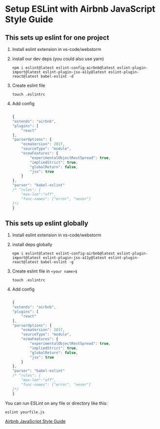 
Setup ESLint with Airbnb JavaScript Style Guide
======

 This sets up eslint for one project
 --
1. Install eslint extension in vs-code/webstorm

2. install our dev deps (you could also use yarn)

    ```
    npm i eslint@latest eslint-config-airbnb@latest eslint-plugin-import@latest eslint-plugin-jsx-a11y@latest eslint-plugin-react@latest babel-eslint -d
    ```
3. Create eslint file
   ```
   touch .eslintrc
   ```
4. Add  config

    ```js

   {
    "extends": "airbnb",
    "plugins": [
        "react"
    ],
    "parserOptions": {
		"ecmaVersion": 2017,
		"sourceType": "module",
		"ecmaFeatures": {
			"experimentalObjectRestSpread": true,
			"impliedStrict": true,
			"globalReturn": false,
			"jsx": true
		}
	},
   "parser": "babel-eslint"
   /* "rules": {
        "max-len":"off",
        "func-names": ["error", "never"]
    }*/
    }
    ```




 This sets up eslint globally
 --
1. Install eslint extension in vs-code/webstorm

2. install deps globally

    ```
    npm i eslint@latest eslint-config-airbnb@latest eslint-plugin-import@latest eslint-plugin-jsx-a11y@latest eslint-plugin-react@latest babel-eslint -g
    ```
3. Create eslint file in `<your name>$`
   ```
   touch .eslintrc
   ```
4. Add config

    ```js

    {
    "extends": "airbnb",
    "plugins": [
        "react"
    ],
    "parserOptions": {
		"ecmaVersion": 2017,
		"sourceType": "module",
		"ecmaFeatures": {
			"experimentalObjectRestSpread": true,
			"impliedStrict": true,
			"globalReturn": false,
			"jsx": true
		}
	},
   "parser": "babel-eslint"
   /* "rules": {
        "max-len":"off",
        "func-names": ["error", "never"]
    }*/
    }
    ```
You can run ESLint on any file or directory like this:
   
   ```
   eslint yourfile.js
   ```
   
[Airbnb JavaScript Style Guide](https://github.com/airbnb/javascript "Airbnb JavaScript Style Guide")